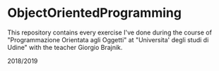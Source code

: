 
# ObjectOrientedProgramming
This repository contains every exercise I've done during the course of 
"Programmazione Orientata agli Oggetti" at "Universita' degli studi di 
Udine"
with the teacher Giorgio Brajnik.

2018/2019
